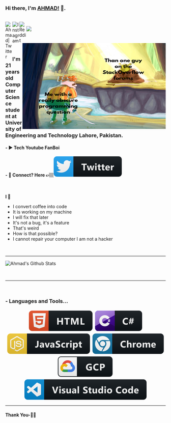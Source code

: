### Hi there, I'm [AHMAD!](https://twitter.com/mrahamdusama) 👋.


<br/>
<a href="https://twitter.com/IahmadDev">
  <img align="left" alt="Ahmad| Twitter" width="22px" src="https://cdn.jsdelivr.net/npm/simple-icons@v3/icons/twitter.svg" />
</a>
<a href="https://www.instagram.com/mrahmadusama/">
  <img align="left" alt="Instagram" width="22px" src="https://cdn.jsdelivr.net/npm/simple-icons@v3/icons/instagram.svg" />
</a>
<a href="https://www.reddit.com/user/i_dexter/">
  <img align="left" alt=" Reddit" width="22px" src="https://cdn.jsdelivr.net/npm/simple-icons@v3/icons/reddit.svg" />
</a>

![](https://visitor-badge.glitch.me/badge?page_id=IahmadDev.IahmadDev)

<br />

<img align="right" height="270px" width="450px" alt="GIF" src="https://raw.githubusercontent.com/IahmadDev/IahmadDev/master/w3yfvf8onvm51%20(1).png" />
<br />

### I'm 21 years old Computer Science student at University of Engineering and Technology Lahore, Pakistan.

#### - ▶ Tech Youtube FanBoi

#### - 💬 Connect? Here 👉🏼[<img src="https://raw.githubusercontent.com/8bithemant/8bithemant/master/svg/social/twitter.svg" >](https://twitter.com/mrahmadusama/)


<br />


**I 🙏**

* I convert coffee into code
* It is working on my machine
* I will fix that later
* It's not a bug, it's a feature
* That's weird
* How is that possible?
* I cannot repair your computer
I am not a hacker
<br />

***************************************************

![Ahmad's Github Stats](https://github-readme-stats.vercel.app/api?username=IahmadDev&show_icons=true&title_color=fff&icon_color=79ff97&text_color=9f9f9f&bg_color=151515)

<br />

*************

<br />

### - Languages and Tools...

<p align="center">
 <img src="https://raw.githubusercontent.com/8bithemant/8bithemant/master/svg/dev/languages/html.svg" alt="Twitter" style="vertical-align:top; margin:4px"><img src="https://raw.githubusercontent.com/8bithemant/8bithemant/master/svg/dev/languages/csharp.svg"alt="Twitter" style="vertical-align:top; margin:4px"><img src="https://raw.githubusercontent.com/8bithemant/8bithemant/master/svg/dev/languages/js.svg" alt="Twitter" style="vertical-align:top; margin:4px"><img src="https://raw.githubusercontent.com/8bithemant/8bithemant/master/svg/dev/misc/chrome.svg" alt="Twitter" style="vertical-align:top; margin:4px"><img src="https://raw.githubusercontent.com/8bithemant/8bithemant/master/svg/dev/services/gcp.svg" alt="Twitter" style="vertical-align:top; margin:4px"><img src="https://raw.githubusercontent.com/8bithemant/8bithemant/master/svg/dev/tools/visualstudio_code.svg" alt="Twitter" style="vertical-align:top; margin:4px">

</p>

****************************************************************

#### Thank You-🙏🏼
